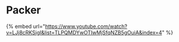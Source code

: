 # Packer

{% embed url="https://www.youtube.com/watch?v=LJj8cRKSigI&list=TLPQMDYwOTIwMjSfqNZB5gOuiA&index=4" %}
